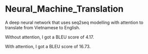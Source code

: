 # Neural_Machine_Translation

A deep neural network that uses seq2seq modelling with attention to translate from Vietnamese to English.

Without attention, I got a BLEU score of 4.17.

With attention, I got a BLEU score of 16.73.
